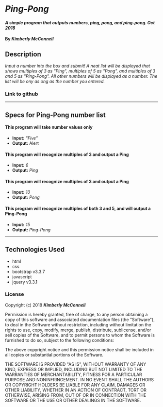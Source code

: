 # _Ping-Pong_

#### _A simple program that outputs numbers, ping, pong, and ping-pong. Oct 2018_

#### By _**Kimberly McConnell**_

## Description

_Input a number into the box and submit! A neat list will be displayed that shows multiples of 3 as "Ping", multiples of 5 as "Pong", and multiples of 3 and 5 as "Ping-Pong". All other numbers will be displayed as a number. The list will be ony as ong as the number you entered._

### Link to github

***

## Specs for Ping-Pong number list


#### This program will take number values only
* **Input:** *"Five"*
* **Output:** Alert

#### This program will recognize multiples of 3 and output a Ping
* **Input:** *6*
* **Output:** *_Ping_*


#### This program will recognize multiples of 3 and output a Ping
* **Input:** *10*
* **Output:** *_Pong_*

#### This program will recognize multiples of both 3 and 5, and will output a Ping-Pong
* **Input:** *15*
* **Output:** *_Ping-Pong_*

***

## Technologies Used

* html
* css
* bootstrap v3.3.7
* javascript
* jquery v3.3.1

### License

Copyright (c) 2018 **_Kimberly McConnell_**

Permission is hereby granted, free of charge, to any person obtaining a copy
of this software and associated documentation files (the "Software"), to deal
in the Software without restriction, including without limitation the rights
to use, copy, modify, merge, publish, distribute, sublicense, and/or sell
copies of the Software, and to permit persons to whom the Software is
furnished to do so, subject to the following conditions:

The above copyright notice and this permission notice shall be included in all
copies or substantial portions of the Software.

THE SOFTWARE IS PROVIDED "AS IS", WITHOUT WARRANTY OF ANY KIND, EXPRESS OR
IMPLIED, INCLUDING BUT NOT LIMITED TO THE WARRANTIES OF MERCHANTABILITY,
FITNESS FOR A PARTICULAR PURPOSE AND NONINFRINGEMENT. IN NO EVENT SHALL THE
AUTHORS OR COPYRIGHT HOLDERS BE LIABLE FOR ANY CLAIM, DAMAGES OR OTHER
LIABILITY, WHETHER IN AN ACTION OF CONTRACT, TORT OR OTHERWISE, ARISING FROM,
OUT OF OR IN CONNECTION WITH THE SOFTWARE OR THE USE OR OTHER DEALINGS IN THE
SOFTWARE.
